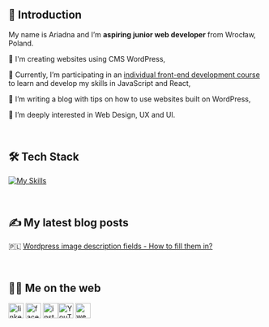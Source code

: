 ## 👋 Introduction 

<!--
**Ariadna1706/Ariadna1706** is a ✨ _special_ ✨ repository because its `README.md` (this file) appears on your GitHub profile.

Here are some ideas to get you started:

- 🔭 I’m currently working on ...
- 🌱 I’m currently learning ...
- 👯 I’m looking to collaborate on ...
- 🤔 I’m looking for help with ...
- 💬 Ask me about ...
- 📫 How to reach me: ...
- 😄 Pronouns: ...
- ⚡ Fun fact: ...
-->


My name is Ariadna and I’m **aspiring junior web developer** from Wrocław, Poland. 



:small_blue_diamond: I'm creating websites using CMS WordPress,

:small_blue_diamond: Currently, I’m participating in an [individual front-end development course](https://devmentor.pl) to learn and develop my skills in JavaScript and React,

:small_blue_diamond: I’m writing a blog with tips on how to use websites built on WordPress,

:small_blue_diamond: I’m deeply interested in Web Design, UX and UI.

&nbsp;

## :hammer_and_wrench: Tech Stack 


[![My Skills](https://skillicons.dev/icons?i=html,css,js,wordpress,ps)](https://skillicons.dev)

&nbsp;

## :writing_hand: My latest blog posts 
:poland:  [Wordpress image description fields - How to fill them in?](https://ponitcestudio.pl/pola-opisu-zdjec-na-wordpressie-%EF%BF%BC/)

&nbsp;

## :woman_technologist: Me on the web 
[<img src='https://cdn.jsdelivr.net/npm/simple-icons@3.0.1/icons/linkedin.svg' alt='linkedin' height='30'>](https://www.linkedin.com/in/ariadna-nicieja)  [<img src='https://cdn.jsdelivr.net/npm/simple-icons@3.0.1/icons/facebook.svg' alt='facebook' height='30'>](https://www.facebook.com/po.nitce.studio)  [<img src='https://cdn.jsdelivr.net/npm/simple-icons@3.0.1/icons/instagram.svg' alt='instagram' height='30'>](https://www.instagram.com/po_nitce_studio//)[<img src='https://cdn.jsdelivr.net/npm/simple-icons@3.0.1/icons/youtube.svg' alt='YouTube' height='30'>](https://www.youtube.com/channel/UCsPZOJRuVE-DZv-EZvpSr-Q) [<img src='https://cdn.jsdelivr.net/npm/simple-icons@3.0.1/icons/icloud.svg' alt='website' height='30'>](https://ponitcestudio.pl/)  





